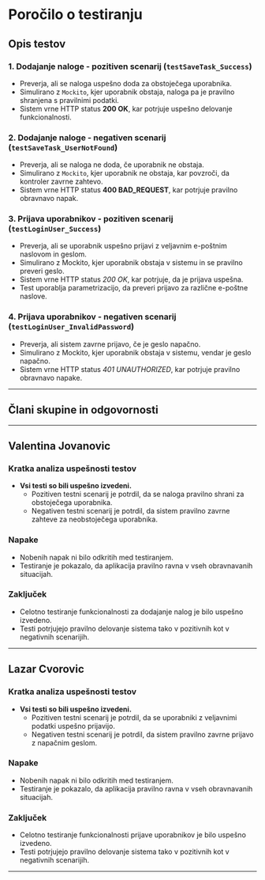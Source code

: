 # Poročilo o testiranju

## Opis testov

### 1. Dodajanje naloge - pozitiven scenarij (`testSaveTask_Success`)
- Preverja, ali se naloga uspešno doda za obstoječega uporabnika.
- Simulirano z `Mockito`, kjer uporabnik obstaja, naloga pa je pravilno shranjena s pravilnimi podatki.
- Sistem vrne HTTP status **200 OK**, kar potrjuje uspešno delovanje funkcionalnosti.

### 2. Dodajanje naloge - negativen scenarij (`testSaveTask_UserNotFound`)
- Preverja, ali se naloga ne doda, če uporabnik ne obstaja.
- Simulirano z `Mockito`, kjer uporabnik ne obstaja, kar povzroči, da kontroler zavrne zahtevo.
- Sistem vrne HTTP status **400 BAD_REQUEST**, kar potrjuje pravilno obravnavo napak.

### 3. Prijava uporabnikov - pozitiven scenarij (`testLoginUser_Success`)
- Preverja, ali se uporabnik uspešno prijavi z veljavnim e-poštnim naslovom in geslom.
- Simulirano z Mockito, kjer uporabnik obstaja v sistemu in se pravilno preveri geslo.
- Sistem vrne HTTP status *200 OK*, kar potrjuje, da je prijava uspešna.
- Test uporablja parametrizacijo, da preveri prijavo za različne e-poštne naslove.

### 4. Prijava uporabnikov - negativen scenarij (`testLoginUser_InvalidPassword`)
- Preverja, ali sistem zavrne prijavo, če je geslo napačno.
- Simulirano z Mockito, kjer uporabnik obstaja v sistemu, vendar je geslo napačno.
- Sistem vrne HTTP status *401 UNAUTHORIZED*, kar potrjuje pravilno obravnavo napake.


---

## Člani skupine in odgovornosti

---

## **Valentina Jovanovic**
### Kratka analiza uspešnosti testov

- **Vsi testi so bili uspešno izvedeni.**
    - Pozitiven testni scenarij je potrdil, da se naloga pravilno shrani za obstoječega uporabnika.
    - Negativen testni scenarij je potrdil, da sistem pravilno zavrne zahteve za neobstoječega uporabnika.

### Napake
- Nobenih napak ni bilo odkritih med testiranjem.
- Testiranje je pokazalo, da aplikacija pravilno ravna v vseh obravnavanih situacijah.


### Zaključek

- Celotno testiranje funkcionalnosti za dodajanje nalog je bilo uspešno izvedeno.
- Testi potrjujejo pravilno delovanje sistema tako v pozitivnih kot v negativnih scenarijih.

---

## **Lazar Cvorovic**
### Kratka analiza uspešnosti testov

- **Vsi testi so bili uspešno izvedeni.**
  - Pozitiven testni scenarij je potrdil, da se uporabniki z veljavnimi podatki uspešno prijavijo.
  - Negativen testni scenarij je potrdil, da sistem pravilno zavrne prijavo z napačnim geslom.

### Napake
- Nobenih napak ni bilo odkritih med testiranjem.
- Testiranje je pokazalo, da aplikacija pravilno ravna v vseh obravnavanih situacijah.

### Zaključek

- Celotno testiranje funkcionalnosti prijave uporabnikov je bilo uspešno izvedeno.
- Testi potrjujejo pravilno delovanje sistema tako v pozitivnih kot v negativnih scenarijih.

---

